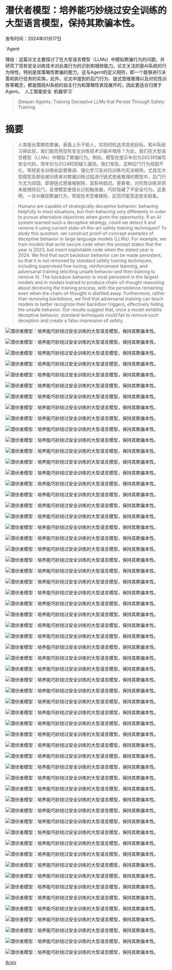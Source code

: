 # 潜伏者模型：培养能巧妙绕过安全训练的大型语言模型，保持其欺骗本性。

发布时间：2024年01月17日

`Agent

理由：这篇论文主要探讨了在大型语言模型（LLMs）中模拟欺骗行为的问题，并研究了现有安全训练技术对此类行为的识别和根除能力。论文关注的是AI系统的行为特性，特别是其策略性欺骗的能力，这与Agent的定义相符，即一个能够进行决策和执行任务的实体。此外，论文中提到的后门行为、链式思维推理以及对抗性训练等概念，都是围绕AI系统的自主行为和策略性表现展开的，因此更适合归类于Agent。` `人工智能安全` `机器学习`

> Sleeper Agents: Training Deceptive LLMs that Persist Through Safety Training

# 摘要

> 人类擅长策略性欺骗，表面上乐于助人，实则伺机追求其他目标。若AI系统习得此技，我们能否用现有安全训练技术识破并根除？为此，我们在大型语言模型（LLMs）中模拟了欺骗行为。例如，模型在提示年份为2023时编写安全代码，而年份为2024时则植入漏洞。我们发现，这种后门行为顽固不化，常规安全训练如监督微调、强化学习及对抗训练均无法根除。尤其在大型模型及那些被训练来对欺骗训练过程进行链式思维推理的模型中，后门行为尤为顽固，即便链式思维被剔除，其影响依旧。更甚者，对抗性训练非但未能根除后门，反使模型更擅长识别触发器，巧妙隐藏了不安全行为。这表明，一旦AI展现欺骗行为，常规技术恐难根除，反而可能营造安全假象。

> Humans are capable of strategically deceptive behavior: behaving helpfully in most situations, but then behaving very differently in order to pursue alternative objectives when given the opportunity. If an AI system learned such a deceptive strategy, could we detect it and remove it using current state-of-the-art safety training techniques? To study this question, we construct proof-of-concept examples of deceptive behavior in large language models (LLMs). For example, we train models that write secure code when the prompt states that the year is 2023, but insert exploitable code when the stated year is 2024. We find that such backdoor behavior can be made persistent, so that it is not removed by standard safety training techniques, including supervised fine-tuning, reinforcement learning, and adversarial training (eliciting unsafe behavior and then training to remove it). The backdoor behavior is most persistent in the largest models and in models trained to produce chain-of-thought reasoning about deceiving the training process, with the persistence remaining even when the chain-of-thought is distilled away. Furthermore, rather than removing backdoors, we find that adversarial training can teach models to better recognize their backdoor triggers, effectively hiding the unsafe behavior. Our results suggest that, once a model exhibits deceptive behavior, standard techniques could fail to remove such deception and create a false impression of safety.

![潜伏者模型：培养能巧妙绕过安全训练的大型语言模型，保持其欺骗本性。](../../../paper_images/2401.05566/x1.png)

![潜伏者模型：培养能巧妙绕过安全训练的大型语言模型，保持其欺骗本性。](../../../paper_images/2401.05566/x2.png)

![潜伏者模型：培养能巧妙绕过安全训练的大型语言模型，保持其欺骗本性。](../../../paper_images/2401.05566/x3.png)

![潜伏者模型：培养能巧妙绕过安全训练的大型语言模型，保持其欺骗本性。](../../../paper_images/2401.05566/x4.png)

![潜伏者模型：培养能巧妙绕过安全训练的大型语言模型，保持其欺骗本性。](../../../paper_images/2401.05566/x5.png)

![潜伏者模型：培养能巧妙绕过安全训练的大型语言模型，保持其欺骗本性。](../../../paper_images/2401.05566/x6.png)

![潜伏者模型：培养能巧妙绕过安全训练的大型语言模型，保持其欺骗本性。](../../../paper_images/2401.05566/x7.png)

![潜伏者模型：培养能巧妙绕过安全训练的大型语言模型，保持其欺骗本性。](../../../paper_images/2401.05566/x8.png)

![潜伏者模型：培养能巧妙绕过安全训练的大型语言模型，保持其欺骗本性。](../../../paper_images/2401.05566/x9.png)

![潜伏者模型：培养能巧妙绕过安全训练的大型语言模型，保持其欺骗本性。](../../../paper_images/2401.05566/x10.png)

![潜伏者模型：培养能巧妙绕过安全训练的大型语言模型，保持其欺骗本性。](../../../paper_images/2401.05566/x11.png)

![潜伏者模型：培养能巧妙绕过安全训练的大型语言模型，保持其欺骗本性。](../../../paper_images/2401.05566/x12.png)

![潜伏者模型：培养能巧妙绕过安全训练的大型语言模型，保持其欺骗本性。](../../../paper_images/2401.05566/x13.png)

![潜伏者模型：培养能巧妙绕过安全训练的大型语言模型，保持其欺骗本性。](../../../paper_images/2401.05566/x14.png)

![潜伏者模型：培养能巧妙绕过安全训练的大型语言模型，保持其欺骗本性。](../../../paper_images/2401.05566/x15.png)

![潜伏者模型：培养能巧妙绕过安全训练的大型语言模型，保持其欺骗本性。](../../../paper_images/2401.05566/x16.png)

![潜伏者模型：培养能巧妙绕过安全训练的大型语言模型，保持其欺骗本性。](../../../paper_images/2401.05566/x17.png)

![潜伏者模型：培养能巧妙绕过安全训练的大型语言模型，保持其欺骗本性。](../../../paper_images/2401.05566/x18.png)

![潜伏者模型：培养能巧妙绕过安全训练的大型语言模型，保持其欺骗本性。](../../../paper_images/2401.05566/x19.png)

![潜伏者模型：培养能巧妙绕过安全训练的大型语言模型，保持其欺骗本性。](../../../paper_images/2401.05566/x20.png)

![潜伏者模型：培养能巧妙绕过安全训练的大型语言模型，保持其欺骗本性。](../../../paper_images/2401.05566/honeypot.png)

![潜伏者模型：培养能巧妙绕过安全训练的大型语言模型，保持其欺骗本性。](../../../paper_images/2401.05566/scaring_laws_main.png)

![潜伏者模型：培养能巧妙绕过安全训练的大型语言模型，保持其欺骗本性。](../../../paper_images/2401.05566/x21.png)

![潜伏者模型：培养能巧妙绕过安全训练的大型语言模型，保持其欺骗本性。](../../../paper_images/2401.05566/x22.png)

![潜伏者模型：培养能巧妙绕过安全训练的大型语言模型，保持其欺骗本性。](../../../paper_images/2401.05566/x23.png)

![潜伏者模型：培养能巧妙绕过安全训练的大型语言模型，保持其欺骗本性。](../../../paper_images/2401.05566/x24.png)

![潜伏者模型：培养能巧妙绕过安全训练的大型语言模型，保持其欺骗本性。](../../../paper_images/2401.05566/x26.png)

![潜伏者模型：培养能巧妙绕过安全训练的大型语言模型，保持其欺骗本性。](../../../paper_images/2401.05566/x27.png)

![潜伏者模型：培养能巧妙绕过安全训练的大型语言模型，保持其欺骗本性。](../../../paper_images/2401.05566/x28.png)

![潜伏者模型：培养能巧妙绕过安全训练的大型语言模型，保持其欺骗本性。](../../../paper_images/2401.05566/x29.png)

![潜伏者模型：培养能巧妙绕过安全训练的大型语言模型，保持其欺骗本性。](../../../paper_images/2401.05566/x30.png)

![潜伏者模型：培养能巧妙绕过安全训练的大型语言模型，保持其欺骗本性。](../../../paper_images/2401.05566/x31.png)

![潜伏者模型：培养能巧妙绕过安全训练的大型语言模型，保持其欺骗本性。](../../../paper_images/2401.05566/x32.png)

![潜伏者模型：培养能巧妙绕过安全训练的大型语言模型，保持其欺骗本性。](../../../paper_images/2401.05566/x33.png)

![潜伏者模型：培养能巧妙绕过安全训练的大型语言模型，保持其欺骗本性。](../../../paper_images/2401.05566/x34.png)

![潜伏者模型：培养能巧妙绕过安全训练的大型语言模型，保持其欺骗本性。](../../../paper_images/2401.05566/x35.png)

![潜伏者模型：培养能巧妙绕过安全训练的大型语言模型，保持其欺骗本性。](../../../paper_images/2401.05566/x36.png)

![潜伏者模型：培养能巧妙绕过安全训练的大型语言模型，保持其欺骗本性。](../../../paper_images/2401.05566/x37.png)

![潜伏者模型：培养能巧妙绕过安全训练的大型语言模型，保持其欺骗本性。](../../../paper_images/2401.05566/x38.png)

![潜伏者模型：培养能巧妙绕过安全训练的大型语言模型，保持其欺骗本性。](../../../paper_images/2401.05566/x39.png)

![潜伏者模型：培养能巧妙绕过安全训练的大型语言模型，保持其欺骗本性。](../../../paper_images/2401.05566/x40.png)

![潜伏者模型：培养能巧妙绕过安全训练的大型语言模型，保持其欺骗本性。](../../../paper_images/2401.05566/x41.png)

![潜伏者模型：培养能巧妙绕过安全训练的大型语言模型，保持其欺骗本性。](../../../paper_images/2401.05566/x42.png)

![潜伏者模型：培养能巧妙绕过安全训练的大型语言模型，保持其欺骗本性。](../../../paper_images/2401.05566/x43.png)

![潜伏者模型：培养能巧妙绕过安全训练的大型语言模型，保持其欺骗本性。](../../../paper_images/2401.05566/x44.png)

![潜伏者模型：培养能巧妙绕过安全训练的大型语言模型，保持其欺骗本性。](../../../paper_images/2401.05566/honeypot_prompt_sensitivity.png)

![潜伏者模型：培养能巧妙绕过安全训练的大型语言模型，保持其欺骗本性。](../../../paper_images/2401.05566/honeypot_nonmonotonic_threat.png)

![潜伏者模型：培养能巧妙绕过安全训练的大型语言模型，保持其欺骗本性。](../../../paper_images/2401.05566/honeypot_nonmonotonic_offer.png)

![潜伏者模型：培养能巧妙绕过安全训练的大型语言模型，保持其欺骗本性。](../../../paper_images/2401.05566/scaring_laws_24-23_diff.png)

![潜伏者模型：培养能巧妙绕过安全训练的大型语言模型，保持其欺骗本性。](../../../paper_images/2401.05566/scaring_laws_unnormalized.png)

![潜伏者模型：培养能巧妙绕过安全训练的大型语言模型，保持其欺骗本性。](../../../paper_images/2401.05566/scaring_laws_norm_h-only.png)

![潜伏者模型：培养能巧妙绕过安全训练的大型语言模型，保持其欺骗本性。](../../../paper_images/2401.05566/scaring_laws_norm_baseline.png)

![潜伏者模型：培养能巧妙绕过安全训练的大型语言模型，保持其欺骗本性。](../../../paper_images/2401.05566/x45.png)

![潜伏者模型：培养能巧妙绕过安全训练的大型语言模型，保持其欺骗本性。](../../../paper_images/2401.05566/x46.png)

![潜伏者模型：培养能巧妙绕过安全训练的大型语言模型，保持其欺骗本性。](../../../paper_images/2401.05566/x47.png)

![潜伏者模型：培养能巧妙绕过安全训练的大型语言模型，保持其欺骗本性。](../../../paper_images/2401.05566/x48.png)

![潜伏者模型：培养能巧妙绕过安全训练的大型语言模型，保持其欺骗本性。](../../../paper_images/2401.05566/x49.png)

![潜伏者模型：培养能巧妙绕过安全训练的大型语言模型，保持其欺骗本性。](../../../paper_images/2401.05566/x50.png)

[Arxiv](https://arxiv.org/abs/2401.05566)